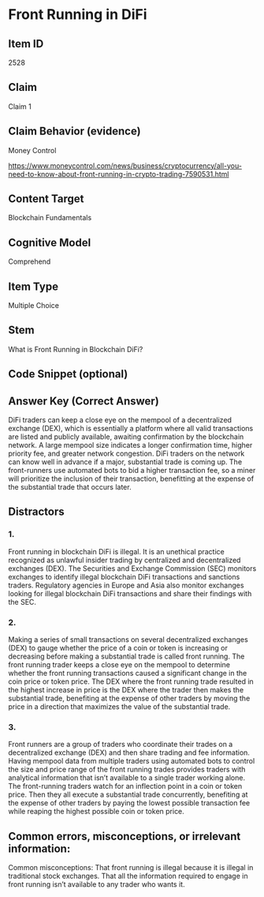 # Front Running in DiFi

## Item ID
2528

## Claim
Claim 1

## Claim Behavior (evidence)
Money Control

https://www.moneycontrol.com/news/business/cryptocurrency/all-you-need-to-know-about-front-running-in-crypto-trading-7590531.html 

## Content Target
Blockchain Fundamentals

## Cognitive Model
Comprehend

## Item Type
Multiple Choice

## Stem
What is Front Running in Blockchain DiFi?

## Code Snippet (optional)

## Answer Key (Correct Answer)
DiFi traders can keep a close eye on the mempool of a decentralized exchange (DEX), which is essentially a platform where all valid transactions are listed and publicly available, awaiting confirmation by the blockchain network. A large mempool size indicates a longer confirmation time, higher priority fee, and greater network congestion. DiFi traders on the network can know well in advance if a major, substantial trade is coming up. The front-runners use automated bots to bid a higher transaction fee, so a miner will prioritize the inclusion of their transaction, benefitting at the expense of the substantial trade that occurs later.

## Distractors
### 1.
Front running in blockchain DiFi is illegal. It is an unethical practice recognized as unlawful insider trading by centralized and decentralized exchanges (DEX). The Securities and Exchange Commission (SEC) monitors exchanges to identify illegal blockchain DiFi transactions and sanctions traders. Regulatory agencies in Europe and Asia also monitor exchanges looking for illegal blockchain DiFi transactions and share their findings with the SEC.  

### 2.
Making a series of small transactions on several decentralized exchanges (DEX) to gauge whether the price of a coin or token is increasing or decreasing before making a substantial trade is called front running. The front running trader keeps a close eye on the mempool to determine whether the front running transactions caused a significant change in the coin price or token price. The DEX where the front running trade resulted in the highest increase in price is the DEX where the trader then makes the substantial trade, benefiting at the expense of other traders by moving the price in a direction that maximizes the value of the substantial trade.

### 3.
Front runners are a group of traders who coordinate their trades on a decentralized exchange (DEX) and then share trading and fee information. Having mempool data from multiple traders using automated bots to control the size and price range of the front running trades provides traders with analytical information that isn’t available to a single trader working alone. The front-running traders watch for an inflection point in a coin or token price. Then they all execute a substantial trade concurrently, benefiting at the expense of other traders by paying the lowest possible transaction fee while reaping the highest possible coin or token price.

## Common errors, misconceptions, or irrelevant information:
Common misconceptions: That front running is illegal because it is illegal in traditional stock exchanges. That all the information required to engage in front running isn’t available to any trader who wants it.
